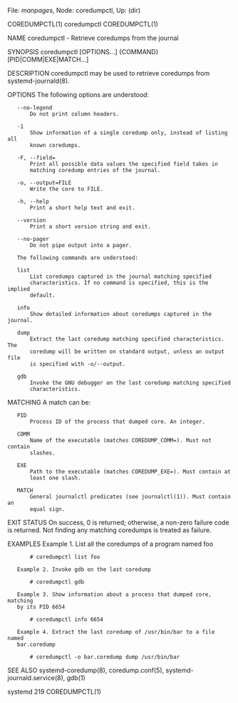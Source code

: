 File: *manpages*,  Node: coredumpctl,  Up: (dir)

COREDUMPCTL(1)                    coredumpctl                   COREDUMPCTL(1)



NAME
       coredumpctl - Retrieve coredumps from the journal

SYNOPSIS
       coredumpctl [OPTIONS...] {COMMAND} [PID|COMM|EXE|MATCH...]

DESCRIPTION
       coredumpctl may be used to retrieve coredumps from systemd-journald(8).

OPTIONS
       The following options are understood:

       --no-legend
           Do not print column headers.

       -1
           Show information of a single coredump only, instead of listing all
           known coredumps.

       -F, --field=
           Print all possible data values the specified field takes in
           matching coredump entries of the journal.

       -o, --output=FILE
           Write the core to FILE.

       -h, --help
           Print a short help text and exit.

       --version
           Print a short version string and exit.

       --no-pager
           Do not pipe output into a pager.

       The following commands are understood:

       list
           List coredumps captured in the journal matching specified
           characteristics. If no command is specified, this is the implied
           default.

       info
           Show detailed information about coredumps captured in the journal.

       dump
           Extract the last coredump matching specified characteristics. The
           coredump will be written on standard output, unless an output file
           is specified with -o/--output.

       gdb
           Invoke the GNU debugger on the last coredump matching specified
           characteristics.

MATCHING
       A match can be:

       PID
           Process ID of the process that dumped core. An integer.

       COMM
           Name of the executable (matches COREDUMP_COMM=). Must not contain
           slashes.

       EXE
           Path to the executable (matches COREDUMP_EXE=). Must contain at
           least one slash.

       MATCH
           General journalctl predicates (see journalctl(1)). Must contain an
           equal sign.

EXIT STATUS
       On success, 0 is returned; otherwise, a non-zero failure code is
       returned. Not finding any matching coredumps is treated as failure.

EXAMPLES
       Example 1. List all the coredumps of a program named foo

           # coredumpctl list foo

       Example 2. Invoke gdb on the last coredump

           # coredumpctl gdb

       Example 3. Show information about a process that dumped core, matching
       by its PID 6654

           # coredumpctl info 6654

       Example 4. Extract the last coredump of /usr/bin/bar to a file named
       bar.coredump

           # coredumpctl -o bar.coredump dump /usr/bin/bar

SEE ALSO
       systemd-coredump(8), coredump.conf(5), systemd-journald.service(8),
       gdb(1)



systemd 219                                                     COREDUMPCTL(1)
